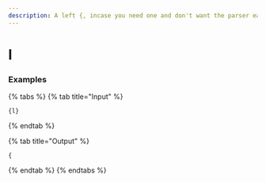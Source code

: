 ```yaml
---
description: A left {, incase you need one and don't want the parser eating it up.
---
```


# l

### Examples

{% tabs %}
{% tab title="Input" %}
```text
{l}
```
{% endtab %}

{% tab title="Output" %}
```text
{
```
{% endtab %}
{% endtabs %}